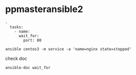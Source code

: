 # ppmasteransible2
```
-
  tasks:
    - name:
      wait_for:
        port: 80
```
```
ansible centos3 -m service -a 'name=nginx state=stopped'
```
check doc
```
ansible-doc wait_for
```
